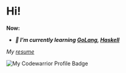 # Hi!

**__Now:__**
- **_🌱 I’m currently learning [GoLang](https://golang.org), [Haskell](www.haskell.org)_**

_My [resume](https://resume.io/r/ipytWFIVE)_

![My Codewarrior Profile Badge](https://www.codewars.com/users/CyberNetRunner/badges/micro)

